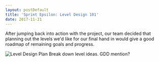 ```yaml
---
layout: postDefault
title: 'Sprint Epsilon: Level Design 101'
date: 2017-11-21
---
```


After jumping back into action with the project, our team decided that planning out the levels we'd like for our final hand in would give a good roadmap of remaining goals and progress.

<!--excerpt-->

![Level Design Plan]( "/assets/images/levelDesign.png" )
Break down level ideas.
GDD mention?
